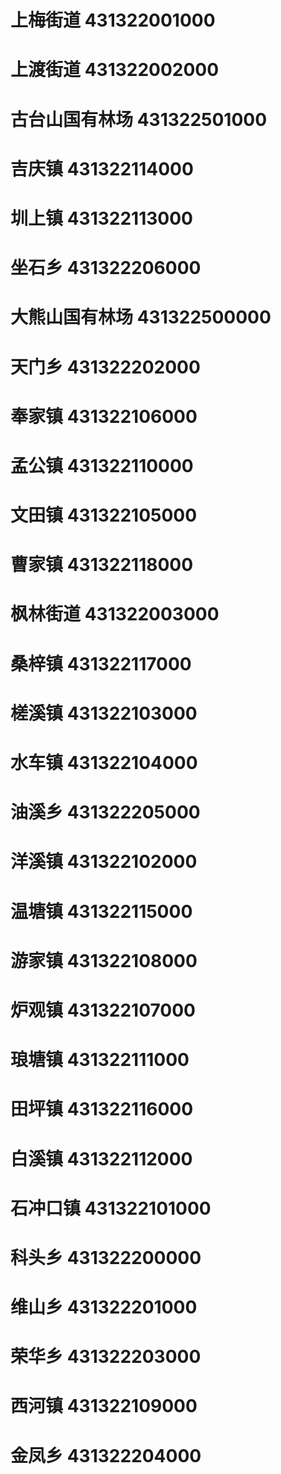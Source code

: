 # 上梅街道 431322001000
# 上渡街道 431322002000
# 古台山国有林场 431322501000
# 吉庆镇 431322114000
# 圳上镇 431322113000
# 坐石乡 431322206000
# 大熊山国有林场 431322500000
# 天门乡 431322202000
# 奉家镇 431322106000
# 孟公镇 431322110000
# 文田镇 431322105000
# 曹家镇 431322118000
# 枫林街道 431322003000
# 桑梓镇 431322117000
# 槎溪镇 431322103000
# 水车镇 431322104000
# 油溪乡 431322205000
# 洋溪镇 431322102000
# 温塘镇 431322115000
# 游家镇 431322108000
# 炉观镇 431322107000
# 琅塘镇 431322111000
# 田坪镇 431322116000
# 白溪镇 431322112000
# 石冲口镇 431322101000
# 科头乡 431322200000
# 维山乡 431322201000
# 荣华乡 431322203000
# 西河镇 431322109000
# 金凤乡 431322204000
